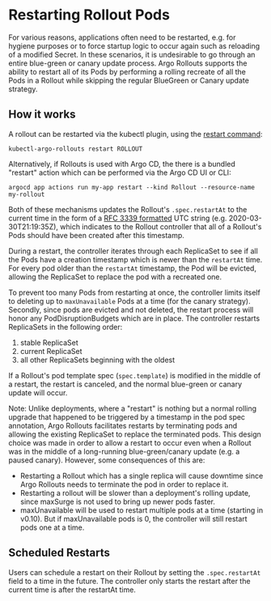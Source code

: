 # Restarting Rollout Pods

For various reasons, applications often need to be restarted, e.g. for hygiene purposes or to force
startup logic to occur again such as reloading of a modified Secret. In these scenarios, it is
undesirable to go through an entire blue-green or canary update process. Argo Rollouts supports
the ability to restart all of its Pods by performing a rolling recreate of all the Pods in a Rollout
while skipping the regular BlueGreen or Canary update strategy.

## How it works

A rollout can be restarted via the kubectl plugin, using the
[restart command](../generated/kubectl-argo-rollouts/kubectl-argo-rollouts_restart.md):

```shell
kubectl-argo-rollouts restart ROLLOUT
```

Alternatively, if Rollouts is used with Argo CD, the there is a bundled "restart" action which can
be performed via the Argo CD UI or CLI:

```shell
argocd app actions run my-app restart --kind Rollout --resource-name my-rollout
```

Both of these mechanisms updates the Rollout's `.spec.restartAt` to the current time in the
form of a [RFC 3339 formatted](https://tools.ietf.org/html/rfc3339) UTC string
(e.g. 2020-03-30T21:19:35Z), which indicates to the Rollout controller that all of a Rollout's
Pods should have been created after this timestamp.

During a restart, the controller iterates through each ReplicaSet to see if all the Pods have a 
creation timestamp which is newer than the `restartAt` time. For every pod older than the
`restartAt` timestamp, the Pod will be evicted, allowing the ReplicaSet to replace the pod with a
recreated one.

To prevent too many Pods from restarting at once, the controller limits itself to deleting up to 
`maxUnavailable` Pods at a time (for the canary strategy). Secondly, since pods are evicted
and not deleted, the restart process will honor any PodDisruptionBudgets which are in place.
The controller restarts ReplicaSets in the following order:
  1. stable ReplicaSet
  2. current ReplicaSet
  3. all other ReplicaSets beginning with the oldest
  
If a Rollout's pod template spec (`spec.template`) is modified in the middle of a restart, the
restart is canceled, and the normal blue-green or canary update will occur.

Note: Unlike deployments, where a "restart" is nothing but a normal rolling upgrade that happened to
be triggered by a timestamp in the pod spec annotation, Argo Rollouts facilitates restarts by
terminating pods and allowing the existing ReplicaSet to replace the terminated pods. This design
choice was made in order to allow a restart to occur even when a Rollout was in the middle of a
long-running blue-green/canary update (e.g. a paused canary). However, some consequences of this are:

* Restarting a Rollout which has a single replica will cause downtime since Argo Rollouts needs to
  terminate the pod in order to replace it.
* Restarting a rollout will be slower than a deployment's rolling update, since maxSurge is not
  used to bring up newer pods faster.
* maxUnavailable will be used to restart multiple pods at a time (starting in v0.10). But if
  maxUnavailable pods is 0, the controller will still restart pods one at a time.

## Scheduled Restarts

Users can schedule a restart on their Rollout by setting the `.spec.restartAt` field to a time in
the future. The controller only starts the restart after the current time is after the restartAt
time. 
